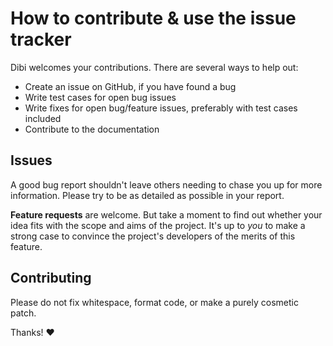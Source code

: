How to contribute & use the issue tracker
=========================================

Dibi welcomes your contributions. There are several ways to help out:

* Create an issue on GitHub, if you have found a bug
* Write test cases for open bug issues
* Write fixes for open bug/feature issues, preferably with test cases included
* Contribute to the documentation

Issues
------

A good bug report shouldn't leave others needing to chase you up for more
information. Please try to be as detailed as possible in your report.

**Feature requests** are welcome. But take a moment to find out whether your idea
fits with the scope and aims of the project. It's up to *you* to make a strong
case to convince the project's developers of the merits of this feature.

Contributing
------------

Please do not fix whitespace, format code, or make a purely cosmetic patch.

Thanks! :heart:
